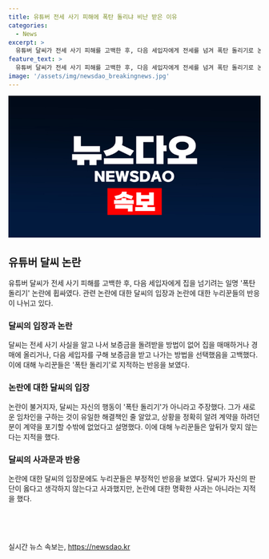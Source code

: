 ```yaml
---
title: 유튜버 전세 사기 피해에 폭탄 돌리냐 비난 받은 이유
categories:
  - News
excerpt: >
  유튜버 달씨가 전세 사기 피해를 고백한 후, 다음 세입자에게 전세를 넘겨 폭탄 돌리기로 논란에 휩싸였다. 달씨는 처음엔 새 임차인을 구하는 것이 유일한 해결책이라고 생각했지만, 후에 변호사의 조언을 받아 명의를 받는 방법을 선택했다. 이로 인해 논란이 확산되자 달씨는 입장문을 통해 사과했지만, 누리꾼들은 여전히 부정적인 반응을 보이고 있다. 논란이 더욱 확산되면서 해당 영상은 현재 삭제된 상태다.
feature_text: >
  유튜버 달씨가 전세 사기 피해를 고백한 후, 다음 세입자에게 전세를 넘겨 폭탄 돌리기로 논란에 휩싸였다. 달씨는 처음엔 새 임차인을 구하는 것이 유일한 해결책이라고 생각했지만, 후에 변호사의 조언을 받아 명의를 받는 방법을 선택했다. 이로 인해 논란이 확산되자 달씨는 입장문을 통해 사과했지만, 누리꾼들은 여전히 부정적인 반응을 보이고 있다. 논란이 더욱 확산되면서 해당 영상은 현재 삭제된 상태다.
image: '/assets/img/newsdao_breakingnews.jpg'
---
```


<p><img src="/assets/img/newsdao_breakingnews.jpg" alt="koreaapp 속보" /></p>

<h2 data-ke-size="size26">유튜버 달씨 논란</h2>

<p data-ke-size="size16">유튜버 달씨가 전세 사기 피해를 고백한 후, 다음 세입자에게 집을 넘기려는 일명 '폭탄 돌리기' 논란에 휩싸였다. 관련 논란에 대한 달씨의 입장과 논란에 대한 누리꾼들의 반응이 나뉘고 있다.</p>

<h3>달씨의 입장과 논란</h3>

<p data-ke-size="size16">달씨는 전세 사기 사실을 알고 나서 보증금을 돌려받을 방법이 없어 집을 매매하거나 경매에 올리거나, 다음 세입자를 구해 보증금을 받고 나가는 방법을 선택했음을 고백했다. 이에 대해 누리꾼들은 '폭탄 돌리기'로 지적하는 반응을 보였다.</p>

<h3>논란에 대한 달씨의 입장</h3>

<p data-ke-size="size16">논란이 불거지자, 달씨는 자신의 행동이 '폭탄 돌리기'가 아니라고 주장했다. 그가 새로운 임차인을 구하는 것이 유일한 해결책인 줄 알았고, 상황을 정확히 알려 계약을 하려던 분이 계약을 포기할 수밖에 없었다고 설명했다. 이에 대해 누리꾼들은 앞뒤가 맞지 않는다는 지적을 했다.</p>

<h3>달씨의 사과문과 반응</h3>

<p data-ke-size="size16">논란에 대한 달씨의 입장문에도 누리꾼들은 부정적인 반응을 보였다. 달씨가 자신의 판단이 옳다고 생각하지 않는다고 사과했지만, 논란에 대한 명확한 사과는 아니라는 지적을 했다.</p>

<p data-ke-size="size16">&nbsp;</p>

<p data-ke-size="size16">&nbsp;</p>
실시간 뉴스 속보는, <a href="https://newsdao.kr" rel="dofollow">https://newsdao.kr</a>


